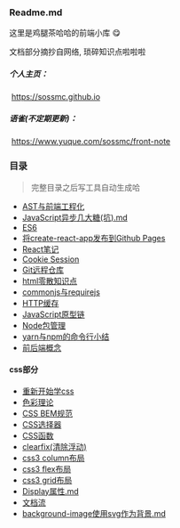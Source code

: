### Readme.md

这里是鸡腿茶哈哈的前端小库 😋 

文档部分摘抄自网络, 琐碎知识点啦啦啦



##### 个人主页：

​	https://sossmc.github.io

##### 语雀(不定期更新)：

​	https://www.yuque.com/sossmc/front-note



### 目录

> 完整目录之后写工具自动生成哈

- [AST与前端工程化](./AST与前端工程化.md)
- [JavaScript异步几大糖(坑).md](./JavaScript异步几大糖(坑).md)
- [ES6](./ES6.md)
- [将create-react-app发布到Github Pages](./将create-react-app发布到Github%20Pages.md)
- [React笔记](React笔记.md)
- [Cookie Session](./Cookie%20Session.md)
- [Git远程仓库](./Git远程仓库.md)
- [html零散知识点](./html零散知识点.md)
- [commonjs与requirejs](./commonjs与requirejs.md)
- [HTTP缓存](./HTTP缓存)
- [JavaScript原型链](./JavaScript原型链.md)
- [Node包管理](./Node包管理.md)
- [yarn与npm的命令行小结](./yarn与npm的命令行小结.md)
- [前后端概念](./前后端概念.md)

#### css部分

- [重新开始学css](./css/重新开始学css.md)
- [色彩理论](./css/色彩理论.md)
- [CSS BEM规范](./css/CSS%20BEM规范.md)
- [CSS选择器](./css/CSS选择器.md)
- [CSS函数](./css/CSS函数.md)
- [clearfix(清除浮动)](./css/clearfix(清除浮动).md)
- [css3 column布局](./css/css3%20column布局.md)
- [css3 flex布局](./css/css3%20flex布局.md)
- [css3 grid布局](./css/css3%20grid布局.md)
- [Display属性.md](./css/Display属性.md)
- [文档流](./css/文档流.md)
- [background-image使用svg作为背景.md](./css/background-image使用svg作为背景.md)